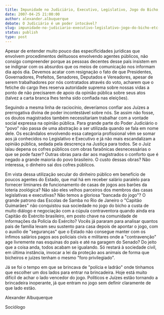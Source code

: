 ```yaml
---
title: Impunidade no Judiciário, Executivo, Legislativo, Jogo do Bicho, etc., etc., etc.
date: 2007-04-25 21:00:00
author: alexander.albuquerque
debate: O Judiciário é um poder intocável?
slug: impunidade-no-judiciario-executivo-legislativo-jogo-do-bicho-etc-etc-etc
status: publish 
type: post
---
```


Apesar de entender muito pouco das especificidades jurídicas que envolvem procedimentos delituosos envolvendo agentes públicos, não consigo compreender porque as pessoas decentes desse país insistem em se indignar com os absurdos que os meios de comunicação nos informam dia após dia. Devemos acatar com resignação o fato de que Presidentes, Governadores, Prefeitos, Senadores, Deputados e Vereadores, apesar de serem trabalhadores por nós contratados através do voto, acharem que o fetiche do cargo lhes reserva autoridade suprema sobre nossas vidas a ponto de não precisarem de apoio da opinião pública sobre seus atos (talvez a carta branca lhes tenha sido confiada nas eleições).  

Seguindo a mesma linha de raciocínio, deveríamos confiar aos Juízes a prerrogativa divina de poder incontestável sobre nós. Se assim não fosse, os doutos magistrados também necessitariam trabalhar com a vontade social expressa na opinião pública. Para grande parte do Poder Judiciário o "povo" não passa de uma abstração a ser utilizada quando se fala em nome dele. Os escândalos envolvendo essa categoria profissional vêm se somar aos já conhecidos no Legislativo e Executivo e já não mais escandalizam a opinião pública, sedada pela descrença na Justiça para todos. Se o Juiz lalau depena os cofres públicos com obras faraônicas desnecessárias o que se pode fazer? Outras obras para dar aos magistrados o conforto que é negado a grande maioria do povo brasileiro. O custo dessas obras? Não interessa, o dinheiro sai dos cofres públicos.  

Em vista dessa utilização secular do dinheiro público em benefício de poucos agentes do Estado, que mal há em receber salário paralelo para fornecer liminares de funcionamento de casas de jogos aos barões da loteria zoológica? Não são eles velhos parceiros dos membros das casas legislativas e executivas? Não temos a gloriosa "bancada do jogo"? O grande patrono das Escolas de Samba no Rio de Janeiro o "Capitão Guimarães" não conquistou sua sociedade no jogo do bicho a custa de muito diálogo e negociação com a cúpula contraventora quando ainda era Capitão do Exército brasileiro, em posto chave na comunidade de informações da Polícia do Exército? Vocês já pararam para analisar quantos pais de família levam seu sustento para casa depois de apontar o jogo, com o auxílio de "seguranças" que o Estado não consegue manter com os ínfimos salários pagos aos policiais civis e militares onde a "contravenção" age livremente nas esquinas do país e até na garagem do Senado? Do jeito que a coisa anda, todos acabam se igualando. Só restará à sociedade civil, em última instância, invocar a lei da proteção aos animais de forma que bicheiros e juízes tenham o mesmo "foro privilegiado".  

Já se foi o tempo em que se brincava de "polícia e ladrão" onde tínhamos que escolher um dos lados para entrar na brincadeira. Hoje está muito difícil de achar o lado vencedor do jogo. Políticos e Juízes estão tornando a brincadeira inoperante, já que entram no jogo sem definir claramente de que lado estão.  

  

Alexander Albuquerque  

Sociólogo
